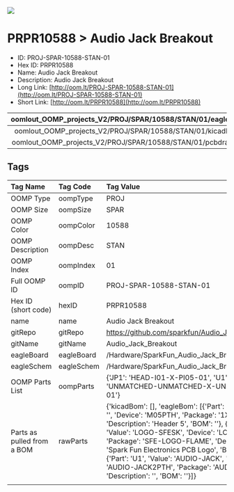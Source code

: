 


  
![][im]
# PRPR10588 > Audio Jack Breakout

- ID: PROJ-SPAR-10588-STAN-01
- Hex ID: PRPR10588
- Name: Audio Jack Breakout
- Description: Audio Jack Breakout
- Long Link: [http://oom.lt/PROJ-SPAR-10588-STAN-01](http://oom.lt/PROJ-SPAR-10588-STAN-01)
- Short Link: [http://oom.lt/PRPR10588](http://oom.lt/PRPR10588)
  

|oomlout_OOMP_projects_V2/PROJ/SPAR/10588/STAN/01/eagleImage.png|oomlout_OOMP_projects_V2/PROJ/SPAR/10588/STAN/01/eagleSchemImage.png|oomlout_OOMP_projects_V2/PROJ/SPAR/10588/STAN/01/kicadPcb3dFront.png|oomlout_OOMP_projects_V2/PROJ/SPAR/10588/STAN/01/kicadPcb3dBack.png|
| :---: | :---: | :---: | :---: |
|oomlout_OOMP_projects_V2/PROJ/SPAR/10588/STAN/01/kicadPcb3d.png|oomlout_OOMP_projects_V2/PROJ/SPAR/10588/STAN/01/bomBack.png|oomlout_OOMP_projects_V2/PROJ/SPAR/10588/STAN/01/bomFront.png|oomlout_OOMP_projects_V2/PROJ/SPAR/10588/STAN/01/pcbdraw.svg|
|oomlout_OOMP_projects_V2/PROJ/SPAR/10588/STAN/01/pcbdrawBack.svg||||

## Tags
  

|Tag Name|Tag Code|Tag Value|
| :--- | :--- | :--- |
|OOMP Type|oompType|PROJ|
|OOMP Size|oompSize|SPAR|
|OOMP Color|oompColor|10588|
|OOMP Description|oompDesc|STAN|
|OOMP Index|oompIndex|01|
|Full OOMP ID|oompID|PROJ-SPAR-10588-STAN-01|
|Hex ID (short code)|hexID|PRPR10588|
|name|name|Audio Jack Breakout|
|gitRepo|gitRepo|https://github.com/sparkfun/Audio_Jack_Breakout|
|gitName|gitName|Audio_Jack_Breakout|
|eagleBoard|eagleBoard|/Hardware/SparkFun_Audio_Jack_Breakout.brd|
|eagleSchem|eagleSchem|/Hardware/SparkFun_Audio_Jack_Breakout.sch|
|OOMP Parts List|oompParts|{'JP1': 'HEAD-I01-X-PI05-01', 'U1': 'UNMATCHED-UNMATCHED-X-UNMATCHED-01'}|
|Parts as pulled from a BOM|rawParts|{'kicadBom': [], 'eagleBom': [{'Part': 'JP1', 'Value': '', 'Device': 'M05PTH', 'Package': '1X05', 'Description': 'Header 5', 'BOM': ''}, {'Part': 'U$1', 'Value': 'LOGO-SFESK', 'Device': 'LOGO-SFESK', 'Package': 'SFE-LOGO-FLAME', 'Description': 'Spark Fun Electronics PCB Logo', 'BOM': ''}, {'Part': 'U1', 'Value': 'AUDIO-JACK', 'Device': 'AUDIO-JACK2PTH', 'Package': 'AUDIO-JACK', 'Description': '', 'BOM': ''}]}|
||||



[im]: PROJ/SPAR/10588/STAN/01/kicadPcb3d_450.png

